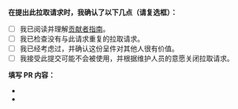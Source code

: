<!-- 请务必在创建PR前，在右侧 Labels 选项中加上label的其中一个: [feature]、[fix]、[documentation] 。以便于Actions自动生成Releases时自动对PR进行归类。-->

**在提出此拉取请求时，我确认了以下几点（请复选框）：**

- [ ] 我已阅读并理解[贡献者指南](https://github.com/eryajf/go-ldap-admin/blob/main/CONTRIBUTING.md)。
- [ ] 我已检查没有与此请求重复的拉取请求。
- [ ] 我已经考虑过，并确认这份呈件对其他人很有价值。
- [ ] 我接受此提交可能不会被使用，并根据维护人员的意愿关闭拉取请求。

**填写 PR 内容：**

-
-
